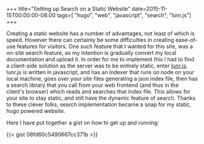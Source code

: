 +++
title="Setting up Search on a Static Website"
date=2015-11-15T00:00:00-08:00
tags=[
	"hugo",
	"web",
	"javascript",
	"search",
	"lunr.js"]
+++

Creating a static website has a number of advantages, not least of which is speed. However there can certainly be some difficulties in creating ease-of-use features for visitors. One such feature that I wanted for this site, was a on-site search feature, as my intention is gradually convert my local documentation and upload it. In order for me to implement this I had to find a client-side solution as the server was to be entirely static, enter [lunr.js](https://lunrjs.com/). lunr.js is written in javascript, and has an indexer that runs on node on your local machine, goes over your site files generating a json index file, then has a search library that you call from your web frontend (and thus in the client's browser) which reads and searches that index file. This allows for your site to stay static, and still have the dynamic feature of search. Thanks to these clever folks, search implementation became a snap for my static, hugo powered website.

Here I have put together a gist on how to get up and running:

{{< gist 08fd60c5490667cc371b >}}